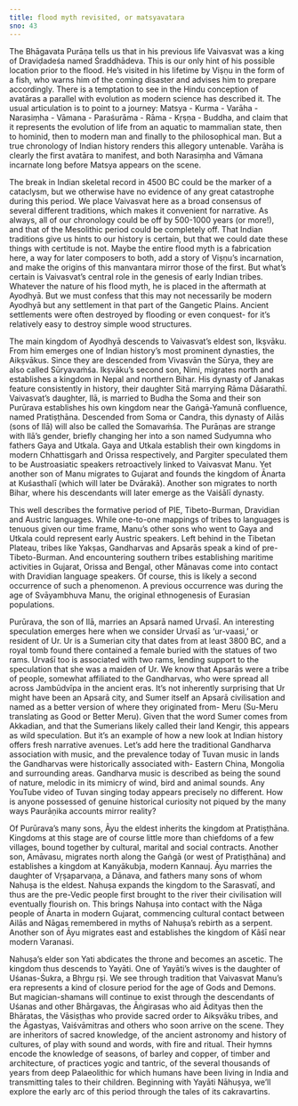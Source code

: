 ```yaml
---
title: flood myth revisited, or matsyavatara
sno: 43
---
```


The Bhāgavata Purāṇa tells us that in his previous life Vaivasvat was a king of Draviḍadeśa named Śraddhādeva. This is our only hint of his possible location prior to the flood. He’s visited in his lifetime by Viṣṇu in the form of a fish, who warns him of the coming disaster and advises him to prepare accordingly. There is a temptation to see in the Hindu conception of avatāras a parallel with evolution as modern science has described it. The usual articulation is to point to a journey: Matsya - Kurma - Varāha - Narasiṃha - Vāmana - Paraśurāma - Rāma - Kṛṣṇa - Buddha, and claim that it represents the evolution of life from an aquatic to mammalian state, then to hominid, then to modern man and finally to the philosophical man. But a true chronology of Indian history renders this allegory untenable. Varāha is clearly the first avatāra to manifest, and both Narasiṃha and Vāmana incarnate long before Matsya appears on the scene.

The break in Indian skeletal record in 4500 BC could be the marker of a cataclysm, but we otherwise have no evidence of any great catastrophe during this period. We place Vaivasvat here as a broad consensus of several different traditions, which makes it convenient for narrative. As always, all of our chronology could be off by 500-1000 years (or more!), and that of the Mesolithic period could be completely off. That Indian traditions give us hints to our history is certain, but that we could date these things with certitude is not. Maybe the entire flood myth is a fabrication here, a way for later composers to both, add a story of Viṣṇu’s incarnation, and make the origins of this manvantara mirror those of the first. But what’s certain is Vaivasvat’s central role in the genesis of early Indian tribes. Whatever the nature of his flood myth, he is placed in the aftermath at Ayodhyā. But we must confess that this may not necessarily be modern Ayodhyā but any settlement in that part of the Gangetic Plains. Ancient settlements were often destroyed by flooding or even conquest- for it’s relatively easy to destroy simple wood structures.

The main kingdom of Ayodhyā descends to Vaivasvat’s eldest son, Ikṣvāku. From him emerges one of Indian history’s most prominent dynasties, the Aikṣvākus. Since they are descended from Vivasvān the Sūrya, they are also called Sūryavaṁśa. Ikṣvāku’s second son, Nimi, migrates north and establishes a kingdom in Nepal and northern Bihar. His dynasty of Janakas feature consistently in history, their daughter Sitā marrying Rāma Dāśarathī. Vaivasvat’s daughter, Ilā, is married to Budha the Soma and their son Purūrava establishes his own kingdom near the Gaṅgā-Yamunā confluence, named Pratiṣṭhāna. Descended from Soma or Candra, this dynasty of Ailās (sons of Ilā) will also be called the Somavaṁśa. The Purāṇas are strange with Ilā’s gender, briefly changing her into a son named Sudyumna who fathers Gaya and Utkala. Gaya and Utkala establish their own kingdoms in modern Chhattisgarh and Orissa respectively, and Pargiter speculated them to be Austroasiatic speakers retroactively linked to Vaivasvat Manu. Yet another son of Manu migrates to Gujarat and founds the kingdom of Ānarta at Kuśasthalī (which will later be Dvārakā). Another son migrates to north Bihar, where his descendants will later emerge as the Vaiśālī dynasty.

This well describes the formative period of PIE, Tibeto-Burman, Dravidian and Austric languages. While one-to-one mappings of tribes to languages is tenuous given our time frame, Manu’s other sons who went to Gaya and Utkala could represent early Austric speakers. Left behind in the Tibetan Plateau, tribes like Yakṣas, Gandharvas and Apsarās speak a kind of pre-Tibeto-Burman. And encountering southern tribes establishing maritime activities in Gujarat, Orissa and Bengal, other Mānavas come into contact with Dravidian language speakers. Of course, this is likely a second occurrence of such a phenomenon. A previous occurrence was during the age of Svāyambhuva Manu, the original ethnogenesis of Eurasian populations.

Purūrava, the son of Ilā, marries an Apsarā named Urvaśī. An interesting speculation emerges here when we consider Urvaśī as ‘ur-vaasi,’ or resident of Ur. Ur is a Sumerian city that dates from at least 3800 BC, and a royal tomb found there contained a female buried with the statues of two rams. Urvaśī too is associated with two rams, lending support to the speculation that she was a maiden of Ur. We know that Apsarās were a tribe of people, somewhat affiliated to the Gandharvas, who were spread all across Jambūdvīpa in the ancient eras. It’s not inherently surprising that Ur might have been an Apsarā city, and Sumer itself an Apsarā civilisation and named as a better version of where they originated from- Meru (Su-Meru translating as Good or Better Meru). Given that the word Sumer comes from Akkadian, and that the Sumerians likely called their land Kengir, this appears as wild speculation. But it’s an example of how a new look at Indian history offers fresh narrative avenues. Let’s add here the traditional Gandharva association with music, and the prevalence today of Tuvan music in lands the Gandharvas were historically associated with- Eastern China, Mongolia and surrounding areas. Gandharva music is described as being the sound of nature, melodic in its mimicry of wind, bird and animal sounds. Any YouTube video of Tuvan singing today appears precisely no different. How is anyone possessed of genuine historical curiosity not piqued by the many ways Paurāṇika accounts mirror reality?

Of Purūrava’s many sons, Āyu the eldest inherits the kingdom at Pratiṣṭhāna. Kingdoms at this stage are of course little more than chiefdoms of a few villages, bound together by cultural, marital and social contracts. Another son, Amāvasu, migrates north along the Gaṅgā (or west of Pratiṣṭhāna) and establishes a kingdom at Kanyākubja, modern Kannauj. Āyu marries the daughter of Vṛṣaparvaṇa, a Dānava, and fathers many sons of whom Nahuṣa is the eldest. Nahuṣa expands the kingdom to the Sarasvatī, and thus are the pre-Vedic people first brought to the river their civilisation will eventually flourish on. This brings Nahuṣa into contact with the Nāga people of Ānarta in modern Gujarat, commencing cultural contact between Ailās and Nāgas remembered in myths of Nahuṣa’s rebirth as a serpent. Another son of Āyu migrates east and establishes the kingdom of Kāśī near modern Varanasi.

Nahuṣa’s elder son Yati abdicates the throne and becomes an ascetic. The kingdom thus descends to Yayāti. One of Yayāti’s wives is the daughter of Uśanas-Śukra, a Bhṛgu ṛṣi. We see through tradition that Vaivasvat Manu’s era represents a kind of closure period for the age of Gods and Demons. But magician-shamans will continue to exist through the descendants of Uśanas and other Bhārgavas, the Āṅgirasas who aid Ādityas then the Bhāratas, the Vāsiṣṭhas who provide sacred order to Aikṣvāku tribes, and the Āgastyas, Vaiśvāmitras and others who soon arrive on the scene. They are inheritors of sacred knowledge, of the ancient astronomy and history of cultures, of play with sound and words, with fire and ritual. Their hymns encode the knowledge of seasons, of barley and copper, of timber and architecture, of practices yogic and tantric, of the several thousands of years from deep Palaeolithic for which humans have been living in India and transmitting tales to their children. Beginning with Yayāti Nāhuṣya, we’ll explore the early arc of this period through the tales of its cakravartins.